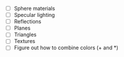 - [ ] Sphere materials
- [ ] Specular lighting
- [ ] Reflections
- [ ] Planes
- [ ] Triangles
- [ ] Textures
- [ ] Figure out how to combine colors (+ and *)
